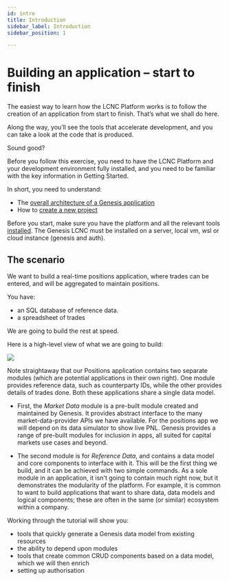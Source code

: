 ```yaml
---
id: intro
title: Introduction
sidebar_label: Introduction
sidebar_position: 1

---
```

# Building an application – start to finish

The easiest way to learn how the LCNC Platform works is to follow the creation of an application from start to finish. That’s what we shall do here.

Along the way, you’ll see the tools that accelerate development, and you can take a look at the code that is produced.

Sound good?

Before you follow this exercise, you need to have the LCNC Platform and your development environment fully installed, and you need to be familiar with the key information in Getting Started.

In short, you need to understand:

* The [overall architecture of a Genesis application](/creating-applications/pre-built-components/components/)
* How to [create a new project](/creating-applications/creating-a-new-project/server-project-setup/)

Before you start, make sure you have the platform and all the relevant tools [installed](/creating-applications/getting-ready-to-develop/running-applications/install-in-three-steps/). The Genesis LCNC must be installed on a server, local vm, wsl or cloud instance (genesis and auth).


## The scenario

We want to build a real-time positions application, where trades can be entered, and will be aggregated to maintain positions.

You have:

* an SQL database of reference data. 
* a spreadsheet of trades

We are going to build the rest at speed.

Here is a high-level view of what we are going to build:


![](/img/positions-app-arch-overview.png)


Note straightaway that our Positions application contains two separate modules (which are potential applications in their own right). One module provides reference data, such as counterparty IDs, while the other provides details of trades done. Both these applications share a single data model.

- First, the *Market Data* module <!--TODO add link to documentation page here --> <!-- TODO link to it's artifactory here and 'is available here ' --> is a pre-built module created and maintained by Genesis. It provides abstract interface to the many market-data-provider APIs we have available. For the positions app we will depend on its data simulator to show live PNL. Genesis provides a range of pre-built modules for inclusion in apps, all suited for capital markets use cases and beyond.

- The second module is for *Reference Data*, and contains a data model and core components to interface with it. This will be the first thing we build, and it can be achieved with two simple commands. As a sole module in an application, it isn't going to contain much right now, but it demonstrates the modularity of the platform. For example, it is common to want to build applications that want to share data, data models and logical components; these are often in the same (or similar) ecosystem within a company.


Working through the tutorial will show you:

* tools that quickly generate a Genesis data model from existing resources
* the ability to depend upon modules 
* tools that create common CRUD components based on a data model, which we will then enrich
* setting up authorisation